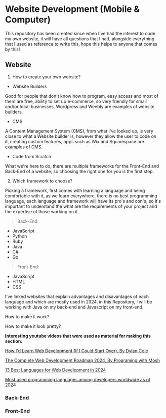 # Website Development (Mobile & Computer)

This repository has been created since when I've had the interest to code my own website, it will have all questions that I had, alongside everything that I used as reference to write this, hope this helps to anyone that comes by this!

## Website

1. How to create your own website?
  - Website Builders

Good for people that don't know how to program, easy access and most of them are free, ability to set up e-commerce, so very friendly for small and/or local businesses, Wordpress and Weebly are examples of website builders.

  - CMS

A Content Management System (CMS), from what I've looked up, is very close to what a Website builder is, however they allow the user to code on it, creating custom features, apps such as Wix and Squarespace are examples of CMS.
  
  - Code from Scratch

What we're here to do, there are multiple frameworks for the Front-End and Back-End of a website, so choosing the right one for you is the first step.

2. Which framework to choose?

Picking a framework, first comes with learning a language and being comfortable with it, as we learn everywhere, there is no best programming language, each language and framework will have its pro's and con's, so it's important to understand the what are the requirements of your project and the expertise of those working on it.

> Back-End:

  - JavaScript
  - Python
  - Ruby
  - Java
  - C#
  - Go

> Front-End:

  - JavaScript
  - HTML
  - CSS

I've linked websites that explain advantages and disavantages of each language and which are mostly used in 2024, in this Repository, I will be working with Java on my back-end and Javascript on my front-end.

How to make it work?

How to make it look pretty?

**Interesting youtube videos that were used as material for making this section:**

[How I'd Learn Web Development (If I Could Start Over), By Dylan Cole](https://www.youtube.com/watch?v=TG6XSFeOT3g)

[The Complete Web Development Roadmap 2024, By Programing with Mosh](https://www.youtube.com/watch?v=GxmfcnU3feo)

[13 Best Languages for Web Development in 2024](https://www.browserstack.com/guide/best-language-for-web-development)

[Most used programming languages among developers worldwide as of 2024](https://www.statista.com/statistics/793628/worldwide-developer-survey-most-used-languages/)

### Back-End

### Front-End


